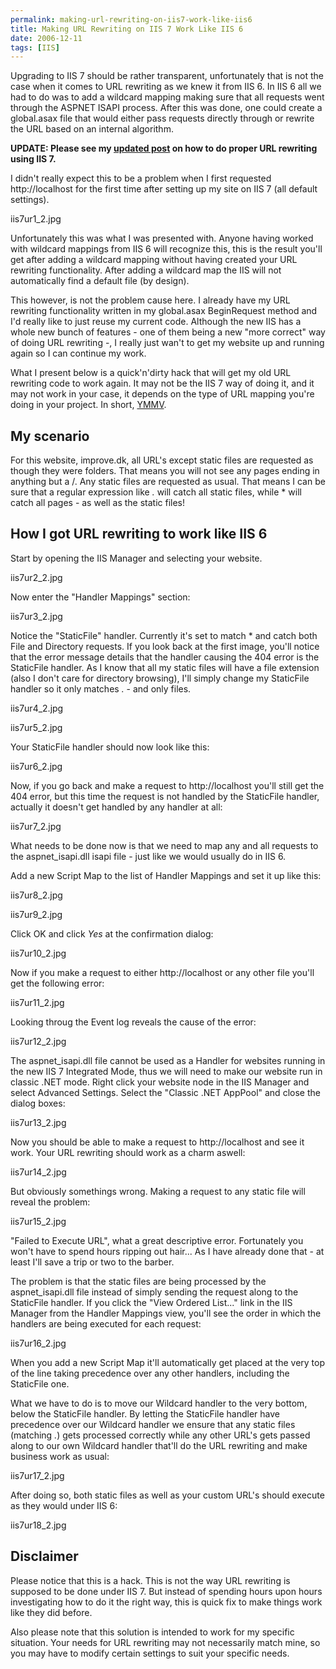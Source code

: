 ```yaml
---
permalink: making-url-rewriting-on-iis7-work-like-iis6
title: Making URL Rewriting on IIS 7 Work Like IIS 6
date: 2006-12-11
tags: [IIS]
---
```

Upgrading to IIS 7 should be rather transparent, unfortunately that is not the case when it comes to URL rewriting as we knew it from IIS 6. In IIS 6 all we had to do was to add a wildcard mapping making sure that all requests went through the ASPNET ISAPI process. After this was done, one could create a global.asax file that would either pass requests directly through or rewrite the URL based on an internal algorithm.

<!-- more -->

**UPDATE: Please see my [updated post](/how-to-do-url-rewriting-on-iis-7-properly) on how to do proper URL rewriting using IIS 7.**

I didn't really expect this to be a problem when I first requested http://localhost for the first time after setting up my site on IIS 7 (all default settings).

iis7ur1_2.jpg

Unfortunately this was what I was presented with. Anyone having worked with wildcard mappings from IIS 6 will recognize this, this is the result you'll get after adding a wildcard mapping without having created your URL rewriting functionality. After adding a wildcard map the IIS will not automatically find a default file (by design).

This however, is not the problem cause here. I already have my URL rewriting functionality written in my global.asax BeginRequest method and I'd really like to just reuse my current code. Although the new IIS has a whole new bunch of features - one of them being a new "more correct" way of doing URL rewriting -, I really just wan't to get my website up and running again so I can continue my work.

What I present below is a quick'n'dirty hack that will get my old URL rewriting code to work again. It may not be the IIS 7 way of doing it, and it may not work in your case, it depends on the type of URL mapping you're doing in your project. In short, [YMMV](http://en.wikipedia.org/wiki/Your_mileage_may_vary).

## My scenario

For this website, improve.dk, all URL's except static files are requested as though they were folders. That means you will not see any pages ending in anything but a /. Any static files are requested as usual. That means I can be sure that a regular expression like *.* will catch all static files, while * will catch all pages - as well as the static files!

## How I got URL rewriting to work like IIS 6

Start by opening the IIS Manager and selecting your website.

iis7ur2_2.jpg

Now enter the "Handler Mappings" section:

iis7ur3_2.jpg

Notice the "StaticFile" handler. Currently it's set to match * and catch both File and Directory requests. If you look back at the first image, you'll notice that the error message details that the handler causing the 404 error is the StaticFile handler. As I know that all my static files will have a file extension (also I don't care for directory browsing), I'll simply change my StaticFile handler so it only matches *.* - and only files.

iis7ur4_2.jpg

iis7ur5_2.jpg

Your StaticFile handler should now look like this:

iis7ur6_2.jpg

Now, if you go back and make a request to http://localhost you'll still get the 404 error, but this time the request is not handled by the StaticFile handler, actually it doesn't get handled by any handler at all:

iis7ur7_2.jpg

What needs to be done now is that we need to map any and all requests to the aspnet_isapi.dll isapi file - just like we would usually do in IIS 6.

Add a new Script Map to the list of Handler Mappings and set it up like this:

iis7ur8_2.jpg

iis7ur9_2.jpg

Click OK and click *Yes* at the confirmation dialog:

iis7ur10_2.jpg

Now if you make a request to either http://localhost or any other file you'll get the following error:

iis7ur11_2.jpg

Looking throug the Event log reveals the cause of the error:

iis7ur12_2.jpg

The aspnet_isapi.dll file cannot be used as a Handler for websites running in the new IIS 7 Integrated Mode, thus we will need to make our website run in classic .NET mode. Right click your website node in the IIS Manager and select Advanced Settings. Select the "Classic .NET AppPool" and close the dialog boxes:

iis7ur13_2.jpg

Now you should be able to make a request to http://localhost and see it work. Your URL rewriting should work as a charm aswell:

iis7ur14_2.jpg

But obviously somethings wrong. Making a request to any static file will reveal the problem:

iis7ur15_2.jpg

"Failed to Execute URL", what a great descriptive error. Fortunately you won't have to spend hours ripping out hair... As I have already done that - at least I'll save a trip or two to the barber.

The problem is that the static files are being processed by the aspnet_isapi.dll file instead of simply sending the request along to the StaticFile handler. If you click the "View Ordered List..." link in the IIS Manager from the Handler Mappings view, you'll see the order in which the handlers are being executed for each request:

iis7ur16_2.jpg

When you add a new Script Map it'll automatically get placed at the very top of the line taking precedence over any other handlers, including the StaticFile one.

What we have to do is to move our Wildcard handler to the very bottom, below the StaticFile handler. By letting the StaticFile handler have precedence over our Wildcard handler we ensure that any static files (matching *.*) gets processed correctly while any other URL's gets passed along to our own Wildcard handler that'll do the URL rewriting and make business work as usual:

iis7ur17_2.jpg

After doing so, both static files as well as your custom URL's should execute as they would under IIS 6:

iis7ur18_2.jpg

## Disclaimer

Please notice that this is a hack. This is not the way URL rewriting is supposed to be done under IIS 7. But instead of spending hours upon hours investigating how to do it the right way, this is quick fix to make things work like they did before.

Also please note that this solution is intended to work for my specific situation. Your needs for URL rewriting may not necessarily match mine, so you may have to modify certain settings to suit your specific needs.
